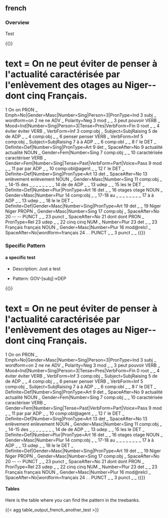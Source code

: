 ## french

### Overview

 Test

{{<conll>}} 
# text = On ne peut éviter de penser à l'actualité caractérisée par l'enlèvement des otages au Niger--dont cinq Français.
1	On	on	PRON	_	Emph=No|Gender=Masc|Number=Sing|Person=3|PronType=Ind	3	subj	_	wordform=on
2	ne	ne	ADV	_	Polarity=Neg	3	mod	_	_
3	peut	pouvoir	VERB	_	Mood=Ind|Number=Sing|Person=3|Tense=Pres|VerbForm=Fin	0	root	_	_
4	éviter	éviter	VERB	_	VerbForm=Inf	3	comp:obj	_	Subject=SubjRaising
5	de	de	ADP	_	_	4	comp:obj	_	_
6	penser	penser	VERB	_	VerbForm=Inf	5	comp:obj	_	Subject=SubjRaising
7	à	à	ADP	_	_	6	comp:obl	_	_
8	l'	le	DET	_	Definite=Def|Number=Sing|PronType=Art	9	det	_	SpaceAfter=No
9	actualité	actualité	NOUN	_	Gender=Fem|Number=Sing	7	comp:obj	_	_
10	caractérisée	caractériser	VERB	_	Gender=Fem|Number=Sing|Tense=Past|VerbForm=Part|Voice=Pass	9	mod	_	_
11	par	par	ADP	_	_	10	comp:obl@agent	_	_
12	l'	le	DET	_	Definite=Def|Number=Sing|PronType=Art	13	det	_	SpaceAfter=No
13	enlèvement	enlèvement	NOUN	_	Gender=Masc|Number=Sing	11	comp:obj	_	_
14-15	des	_	_	_	_	_	_	_	_
14	de	de	ADP	_	_	13	udep	_	_
15	les	le	DET	_	Definite=Def|Number=Plur|PronType=Art	16	det	_	_
16	otages	otage	NOUN	_	Gender=Masc|Number=Plur	14	comp:obj	_	_
17-18	au	_	_	_	_	_	_	_	_
17	à	à	ADP	_	_	13	udep	_	_
18	le	le	DET	_	Definite=Def|Gender=Masc|Number=Sing|PronType=Art	19	det	_	_
19	Niger	Niger	PROPN	_	Gender=Masc|Number=Sing	17	comp:obj	_	SpaceAfter=No
20	--	--	PUNCT	_	_	23	punct	_	SpaceAfter=No
21	dont	dont	PRON	_	PronType=Rel	23	udep	_	_
22	cinq	cinq	NUM	_	Number=Plur	23	det	_	_
23	Français	français	NOUN	_	Gender=Masc|Number=Plur	16	mod@relcl	_	SpaceAfter=No|wordform=français
24	.	.	PUNCT	_	_	3	punct	_	_
{{</conll>}}

### Specific Pattern

#### a specific test 

- Description: Just a test

- Pattern: GOV-[subj]->DEP


{{<conll>}}
# text = On ne peut éviter de penser à l'actualité caractérisée par l'enlèvement des otages au Niger--dont cinq Français.
1	On	on	PRON	_	Emph=No|Gender=Masc|Number=Sing|Person=3|PronType=Ind	3	subj	_	wordform=on
2	ne	ne	ADV	_	Polarity=Neg	3	mod	_	_
3	peut	pouvoir	VERB	_	Mood=Ind|Number=Sing|Person=3|Tense=Pres|VerbForm=Fin	0	root	_	_
4	éviter	éviter	VERB	_	VerbForm=Inf	3	comp:obj	_	Subject=SubjRaising
5	de	de	ADP	_	_	4	comp:obj	_	_
6	penser	penser	VERB	_	VerbForm=Inf	5	comp:obj	_	Subject=SubjRaising
7	à	à	ADP	_	_	6	comp:obl	_	_
8	l'	le	DET	_	Definite=Def|Number=Sing|PronType=Art	9	det	_	SpaceAfter=No
9	actualité	actualité	NOUN	_	Gender=Fem|Number=Sing	7	comp:obj	_	_
10	caractérisée	caractériser	VERB	_	Gender=Fem|Number=Sing|Tense=Past|VerbForm=Part|Voice=Pass	9	mod	_	_
11	par	par	ADP	_	_	10	comp:obl@agent	_	_
12	l'	le	DET	_	Definite=Def|Number=Sing|PronType=Art	13	det	_	SpaceAfter=No
13	enlèvement	enlèvement	NOUN	_	Gender=Masc|Number=Sing	11	comp:obj	_	_
14-15	des	_	_	_	_	_	_	_	_
14	de	de	ADP	_	_	13	udep	_	_
15	les	le	DET	_	Definite=Def|Number=Plur|PronType=Art	16	det	_	_
16	otages	otage	NOUN	_	Gender=Masc|Number=Plur	14	comp:obj	_	_
17-18	au	_	_	_	_	_	_	_	_
17	à	à	ADP	_	_	13	udep	_	_
18	le	le	DET	_	Definite=Def|Gender=Masc|Number=Sing|PronType=Art	19	det	_	_
19	Niger	Niger	PROPN	_	Gender=Masc|Number=Sing	17	comp:obj	_	SpaceAfter=No
20	--	--	PUNCT	_	_	23	punct	_	SpaceAfter=No
21	dont	dont	PRON	_	PronType=Rel	23	udep	_	_
22	cinq	cinq	NUM	_	Number=Plur	23	det	_	_
23	Français	français	NOUN	_	Gender=Masc|Number=Plur	16	mod@relcl	_	SpaceAfter=No|wordform=français
24	.	.	PUNCT	_	_	3	punct	_	_
{{</conll>}}

#### Tables

 Here is the table where you can find the pattern in the treebanks.

{{< agg table_output_french_another_test >}}
